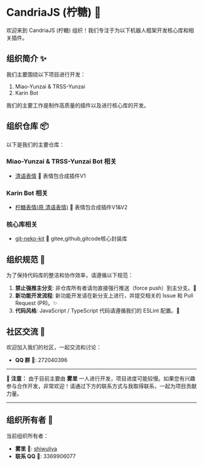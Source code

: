 # CandriaJS (柠糖) 👋

欢迎来到 CandriaJS (柠糖) 组织！我们专注于为以下机器人框架开发核心库和相关插件。

## 组织简介 ✨

我们主要围绕以下项目进行开发：

1.  Miao-Yunzai & TRSS-Yunzai
2.  Karin Bot

我们的主要工作是制作高质量的插件以及进行核心库的开发。

## 组织仓库 📦

以下是我们的主要仓库：

### Miao-Yunzai & TRSS-Yunzai Bot 相关

-   [清语表情](https://github.com/CandriaJS/meme-plugin) 🔗 表情包合成插件V1

### Karin Bot 相关

-   [柠糖表情(原 清语表情)](https://github.com/CandriaJS/karin-plugin-meme) 🔗 表情包合成插件V1&V2   

### 核心库相关

- [git-neko-kit](https://github.com/CandriaJS/git-neko-kit) 🔗 gitee,github,gitcode核心封装库

## 组织规范 📜

为了保持代码库的整洁和协作效率，请遵循以下规范：

1.  **禁止强推主分支**: 非仓库所有者请勿直接强行推送（force push）到主分支。🚫
2.  **新功能开发流程**: 新功能开发请在新分支上进行，并提交相关的 Issue 和 Pull Request (PR)。✨
3.  **代码风格**: JavaScript / TypeScript 代码请遵循我们的 ESLint 配置。📝

## 社区交流 🤝

欢迎加入我们的社区，一起交流和讨论：

-   **QQ 群** 💬: 272040396

---

**📢 注意：** 由于目前主要由 **雾里** 一人进行开发，项目进度可能较慢。如果您有兴趣参与合作开发，非常欢迎！请通过下方的联系方式与我取得联系，一起为项目贡献力量。

---

## 组织所有者 👤

当前组织所有者：

-   **雾里** 🔗: [shiwuliya](https://github.com/shiwuliya)
-   **联系 QQ** 💬: 3369906077

